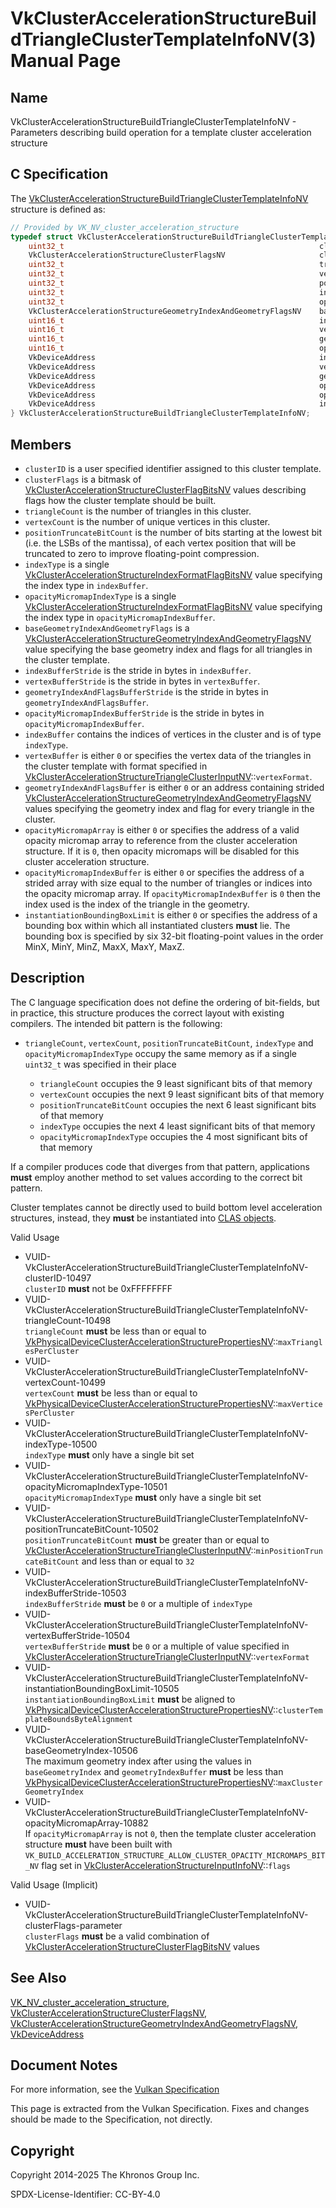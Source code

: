 # VkClusterAccelerationStructureBuildTriangleClusterTemplateInfoNV(3) Manual Page

## Name

VkClusterAccelerationStructureBuildTriangleClusterTemplateInfoNV - Parameters describing build operation for a template cluster acceleration structure



## [](#_c_specification)C Specification

The [VkClusterAccelerationStructureBuildTriangleClusterTemplateInfoNV](https://registry.khronos.org/vulkan/specs/latest/man/html/VkClusterAccelerationStructureBuildTriangleClusterTemplateInfoNV.html) structure is defined as:

```c++
// Provided by VK_NV_cluster_acceleration_structure
typedef struct VkClusterAccelerationStructureBuildTriangleClusterTemplateInfoNV {
    uint32_t                                                         clusterID;
    VkClusterAccelerationStructureClusterFlagsNV                     clusterFlags;
    uint32_t                                                         triangleCount:9;
    uint32_t                                                         vertexCount:9;
    uint32_t                                                         positionTruncateBitCount:6;
    uint32_t                                                         indexType:4;
    uint32_t                                                         opacityMicromapIndexType:4;
    VkClusterAccelerationStructureGeometryIndexAndGeometryFlagsNV    baseGeometryIndexAndGeometryFlags;
    uint16_t                                                         indexBufferStride;
    uint16_t                                                         vertexBufferStride;
    uint16_t                                                         geometryIndexAndFlagsBufferStride;
    uint16_t                                                         opacityMicromapIndexBufferStride;
    VkDeviceAddress                                                  indexBuffer;
    VkDeviceAddress                                                  vertexBuffer;
    VkDeviceAddress                                                  geometryIndexAndFlagsBuffer;
    VkDeviceAddress                                                  opacityMicromapArray;
    VkDeviceAddress                                                  opacityMicromapIndexBuffer;
    VkDeviceAddress                                                  instantiationBoundingBoxLimit;
} VkClusterAccelerationStructureBuildTriangleClusterTemplateInfoNV;
```

## [](#_members)Members

- `clusterID` is a user specified identifier assigned to this cluster template.
- `clusterFlags` is a bitmask of [VkClusterAccelerationStructureClusterFlagBitsNV](https://registry.khronos.org/vulkan/specs/latest/man/html/VkClusterAccelerationStructureClusterFlagBitsNV.html) values describing flags how the cluster template should be built.
- `triangleCount` is the number of triangles in this cluster.
- `vertexCount` is the number of unique vertices in this cluster.
- `positionTruncateBitCount` is the number of bits starting at the lowest bit (i.e. the LSBs of the mantissa), of each vertex position that will be truncated to zero to improve floating-point compression.
- `indexType` is a single [VkClusterAccelerationStructureIndexFormatFlagBitsNV](https://registry.khronos.org/vulkan/specs/latest/man/html/VkClusterAccelerationStructureIndexFormatFlagBitsNV.html) value specifying the index type in `indexBuffer`.
- `opacityMicromapIndexType` is a single [VkClusterAccelerationStructureIndexFormatFlagBitsNV](https://registry.khronos.org/vulkan/specs/latest/man/html/VkClusterAccelerationStructureIndexFormatFlagBitsNV.html) value specifying the index type in `opacityMicromapIndexBuffer`.
- `baseGeometryIndexAndGeometryFlags` is a [VkClusterAccelerationStructureGeometryIndexAndGeometryFlagsNV](https://registry.khronos.org/vulkan/specs/latest/man/html/VkClusterAccelerationStructureGeometryIndexAndGeometryFlagsNV.html) value specifying the base geometry index and flags for all triangles in the cluster template.
- `indexBufferStride` is the stride in bytes in `indexBuffer`.
- `vertexBufferStride` is the stride in bytes in `vertexBuffer`.
- `geometryIndexAndFlagsBufferStride` is the stride in bytes in `geometryIndexAndFlagsBuffer`.
- `opacityMicromapIndexBufferStride` is the stride in bytes in `opacityMicromapIndexBuffer`.
- `indexBuffer` contains the indices of vertices in the cluster and is of type `indexType`.
- `vertexBuffer` is either `0` or specifies the vertex data of the triangles in the cluster template with format specified in [VkClusterAccelerationStructureTriangleClusterInputNV](https://registry.khronos.org/vulkan/specs/latest/man/html/VkClusterAccelerationStructureTriangleClusterInputNV.html)::`vertexFormat`.
- `geometryIndexAndFlagsBuffer` is either `0` or an address containing strided [VkClusterAccelerationStructureGeometryIndexAndGeometryFlagsNV](https://registry.khronos.org/vulkan/specs/latest/man/html/VkClusterAccelerationStructureGeometryIndexAndGeometryFlagsNV.html) values specifying the geometry index and flag for every triangle in the cluster.
- `opacityMicromapArray` is either `0` or specifies the address of a valid opacity micromap array to reference from the cluster acceleration structure. If it is `0`, then opacity micromaps will be disabled for this cluster acceleration structure.
- `opacityMicromapIndexBuffer` is either `0` or specifies the address of a strided array with size equal to the number of triangles or indices into the opacity micromap array. If `opacityMicromapIndexBuffer` is `0` then the index used is the index of the triangle in the geometry.
- `instantiationBoundingBoxLimit` is either `0` or specifies the address of a bounding box within which all instantiated clusters **must** lie. The bounding box is specified by six 32-bit floating-point values in the order MinX, MinY, MinZ, MaxX, MaxY, MaxZ.

## [](#_description)Description

The C language specification does not define the ordering of bit-fields, but in practice, this structure produces the correct layout with existing compilers. The intended bit pattern is the following:

- `triangleCount`, `vertexCount`, `positionTruncateBitCount`, `indexType` and `opacityMicromapIndexType` occupy the same memory as if a single `uint32_t` was specified in their place
  
  - `triangleCount` occupies the 9 least significant bits of that memory
  - `vertexCount` occupies the next 9 least significant bits of that memory
  - `positionTruncateBitCount` occupies the next 6 least significant bits of that memory
  - `indexType` occupies the next 4 least significant bits of that memory
  - `opacityMicromapIndexType` occupies the 4 most significant bits of that memory

If a compiler produces code that diverges from that pattern, applications **must** employ another method to set values according to the correct bit pattern.

Cluster templates cannot be directly used to build bottom level acceleration structures, instead, they **must** be instantiated into [CLAS objects](https://registry.khronos.org/vulkan/specs/latest/html/vkspec.html#acceleration-structure-clas-geometry).

Valid Usage

- [](#VUID-VkClusterAccelerationStructureBuildTriangleClusterTemplateInfoNV-clusterID-10497)VUID-VkClusterAccelerationStructureBuildTriangleClusterTemplateInfoNV-clusterID-10497  
  `clusterID` **must** not be 0xFFFFFFFF
- [](#VUID-VkClusterAccelerationStructureBuildTriangleClusterTemplateInfoNV-triangleCount-10498)VUID-VkClusterAccelerationStructureBuildTriangleClusterTemplateInfoNV-triangleCount-10498  
  `triangleCount` **must** be less than or equal to [VkPhysicalDeviceClusterAccelerationStructurePropertiesNV](https://registry.khronos.org/vulkan/specs/latest/man/html/VkPhysicalDeviceClusterAccelerationStructurePropertiesNV.html)::`maxTrianglesPerCluster`
- [](#VUID-VkClusterAccelerationStructureBuildTriangleClusterTemplateInfoNV-vertexCount-10499)VUID-VkClusterAccelerationStructureBuildTriangleClusterTemplateInfoNV-vertexCount-10499  
  `vertexCount` **must** be less than or equal to [VkPhysicalDeviceClusterAccelerationStructurePropertiesNV](https://registry.khronos.org/vulkan/specs/latest/man/html/VkPhysicalDeviceClusterAccelerationStructurePropertiesNV.html)::`maxVerticesPerCluster`
- [](#VUID-VkClusterAccelerationStructureBuildTriangleClusterTemplateInfoNV-indexType-10500)VUID-VkClusterAccelerationStructureBuildTriangleClusterTemplateInfoNV-indexType-10500  
  `indexType` **must** only have a single bit set
- [](#VUID-VkClusterAccelerationStructureBuildTriangleClusterTemplateInfoNV-opacityMicromapIndexType-10501)VUID-VkClusterAccelerationStructureBuildTriangleClusterTemplateInfoNV-opacityMicromapIndexType-10501  
  `opacityMicromapIndexType` **must** only have a single bit set
- [](#VUID-VkClusterAccelerationStructureBuildTriangleClusterTemplateInfoNV-positionTruncateBitCount-10502)VUID-VkClusterAccelerationStructureBuildTriangleClusterTemplateInfoNV-positionTruncateBitCount-10502  
  `positionTruncateBitCount` **must** be greater than or equal to [VkClusterAccelerationStructureTriangleClusterInputNV](https://registry.khronos.org/vulkan/specs/latest/man/html/VkClusterAccelerationStructureTriangleClusterInputNV.html)::`minPositionTruncateBitCount` and less than or equal to `32`
- [](#VUID-VkClusterAccelerationStructureBuildTriangleClusterTemplateInfoNV-indexBufferStride-10503)VUID-VkClusterAccelerationStructureBuildTriangleClusterTemplateInfoNV-indexBufferStride-10503  
  `indexBufferStride` **must** be `0` or a multiple of `indexType`
- [](#VUID-VkClusterAccelerationStructureBuildTriangleClusterTemplateInfoNV-vertexBufferStride-10504)VUID-VkClusterAccelerationStructureBuildTriangleClusterTemplateInfoNV-vertexBufferStride-10504  
  `vertexBufferStride` **must** be `0` or a multiple of value specified in [VkClusterAccelerationStructureTriangleClusterInputNV](https://registry.khronos.org/vulkan/specs/latest/man/html/VkClusterAccelerationStructureTriangleClusterInputNV.html)::`vertexFormat`
- [](#VUID-VkClusterAccelerationStructureBuildTriangleClusterTemplateInfoNV-instantiationBoundingBoxLimit-10505)VUID-VkClusterAccelerationStructureBuildTriangleClusterTemplateInfoNV-instantiationBoundingBoxLimit-10505  
  `instantiationBoundingBoxLimit` **must** be aligned to [VkPhysicalDeviceClusterAccelerationStructurePropertiesNV](https://registry.khronos.org/vulkan/specs/latest/man/html/VkPhysicalDeviceClusterAccelerationStructurePropertiesNV.html)::`clusterTemplateBoundsByteAlignment`
- [](#VUID-VkClusterAccelerationStructureBuildTriangleClusterTemplateInfoNV-baseGeometryIndex-10506)VUID-VkClusterAccelerationStructureBuildTriangleClusterTemplateInfoNV-baseGeometryIndex-10506  
  The maximum geometry index after using the values in `baseGeometryIndex` and `geometryIndexBuffer` **must** be less than [VkPhysicalDeviceClusterAccelerationStructurePropertiesNV](https://registry.khronos.org/vulkan/specs/latest/man/html/VkPhysicalDeviceClusterAccelerationStructurePropertiesNV.html)::`maxClusterGeometryIndex`
- [](#VUID-VkClusterAccelerationStructureBuildTriangleClusterTemplateInfoNV-opacityMicromapArray-10882)VUID-VkClusterAccelerationStructureBuildTriangleClusterTemplateInfoNV-opacityMicromapArray-10882  
  If `opacityMicromapArray` is not `0`, then the template cluster acceleration structure **must** have been built with `VK_BUILD_ACCELERATION_STRUCTURE_ALLOW_CLUSTER_OPACITY_MICROMAPS_BIT_NV` flag set in [VkClusterAccelerationStructureInputInfoNV](https://registry.khronos.org/vulkan/specs/latest/man/html/VkClusterAccelerationStructureInputInfoNV.html)::`flags`

Valid Usage (Implicit)

- [](#VUID-VkClusterAccelerationStructureBuildTriangleClusterTemplateInfoNV-clusterFlags-parameter)VUID-VkClusterAccelerationStructureBuildTriangleClusterTemplateInfoNV-clusterFlags-parameter  
  `clusterFlags` **must** be a valid combination of [VkClusterAccelerationStructureClusterFlagBitsNV](https://registry.khronos.org/vulkan/specs/latest/man/html/VkClusterAccelerationStructureClusterFlagBitsNV.html) values

## [](#_see_also)See Also

[VK\_NV\_cluster\_acceleration\_structure](https://registry.khronos.org/vulkan/specs/latest/man/html/VK_NV_cluster_acceleration_structure.html), [VkClusterAccelerationStructureClusterFlagsNV](https://registry.khronos.org/vulkan/specs/latest/man/html/VkClusterAccelerationStructureClusterFlagsNV.html), [VkClusterAccelerationStructureGeometryIndexAndGeometryFlagsNV](https://registry.khronos.org/vulkan/specs/latest/man/html/VkClusterAccelerationStructureGeometryIndexAndGeometryFlagsNV.html), [VkDeviceAddress](https://registry.khronos.org/vulkan/specs/latest/man/html/VkDeviceAddress.html)

## [](#_document_notes)Document Notes

For more information, see the [Vulkan Specification](https://registry.khronos.org/vulkan/specs/latest/html/vkspec.html#VkClusterAccelerationStructureBuildTriangleClusterTemplateInfoNV)

This page is extracted from the Vulkan Specification. Fixes and changes should be made to the Specification, not directly.

## [](#_copyright)Copyright

Copyright 2014-2025 The Khronos Group Inc.

SPDX-License-Identifier: CC-BY-4.0